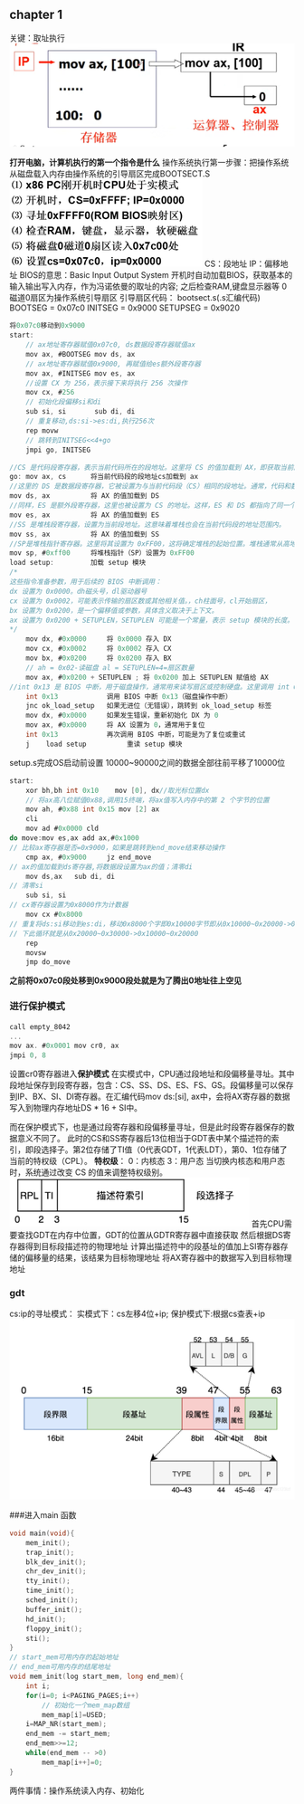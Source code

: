 ## chapter 1
关键：取址执行
![alt text](pic/ch1_1.png)

**打开电脑，计算机执行的第一个指令是什么**
操作系统执行第一步骤：把操作系统从磁盘载入内存由操作系统的引导扇区完成BOOTSECT.S
![alt text](pic/ch1_2.png)
CS：段地址 IP：偏移地址
BIOS的意思：Basic Input Output System
开机时自动加载BIOS，获取基本的输入输出写入内存，作为冯诺依曼的取址的内容;
之后检查RAM,键盘显示器等
0磁道0扇区为操作系统引导扇区
引导扇区代码：
bootsect.s(.s汇编代码)
BOOTSEG = 0x07c0
INITSEG = 0x9000
SETUPSEG = 0x9020
```c
将0x07c0移动到0x9000
start:
    // ax地址寄存器赋值0x07c0, ds数据段寄存器赋值ax
    mov ax, #BOOTSEG mov ds, ax 
    // ax地址寄存器赋值0x9000, 再赋值给es额外段寄存器
    mov ax, #INITSEG mov es, ax
    //设置 CX 为 256，表示接下来将执行 256 次操作
    mov cx, #256
    // 初始化段偏移si和di
    sub si, si       sub di, di
    // 重复移动,ds:si->es:di,执行256次
    rep movw
    // 跳转到INITSEG<<4+go
    jmpi go, INITSEG
```
```c
//CS 是代码段寄存器，表示当前代码所在的段地址。这里将 CS 的值加载到 AX，即获取当前段的地址。
go: mov ax, cs      将当前代码段的段地址cs加载到 ax
//这里的 DS 是数据段寄存器，它被设置为与当前代码段（CS）相同的段地址。通常，代码和数据是分开存放的，但在某些程序中，数据段也可能与代码段相同。
mov ds, ax          将 AX 的值加载到 DS
//同样，ES 是额外段寄存器，这里也被设置为 CS 的地址。这样，ES 和 DS 都指向了同一个段（当前代码段）。
mov es, ax          将 AX 的值加载到 ES
//SS 是堆栈段寄存器，设置为当前段地址。这意味着堆栈也会在当前代码段的地址范围内。
mov ss, ax          将 AX 的值加载到 SS
//SP是堆栈指针寄存器。这里将其设置为 0xFF00，这将确定堆栈的起始位置。堆栈通常从高地址向低地址增长，所以设置为 0xFF00 是一个常见的堆栈初始化方法。
mov sp, #0xff00     将堆栈指针（SP）设置为 0xFF00
load setup:         加载 setup 模块
/*
这些指令准备参数，用于后续的 BIOS 中断调用：
dx 设置为 0x0000。dh磁头号，dl驱动器号
cx 设置为 0x0002，可能表示传输的扇区数或其他相关值。，ch柱面号，cl开始扇区，
bx 设置为 0x0200，是一个偏移值或参数，具体含义取决于上下文。
ax 设置为 0x0200 + SETUPLEN，SETUPLEN 可能是一个常量，表示 setup 模块的长度。
*/
    mov dx, #0x0000     将 0x0000 存入 DX
    mov cx, #0x0002     将 0x0002 存入 CX
    mov bx, #0x0200     将 0x0200 存入 BX
    // ah = 0x02-读磁盘 al = SETUPLEN=4=扇区数量
    mov ax, #0x0200 + SETUPLEN ; 将 0x0200 加上 SETUPLEN 赋值给 AX
//int 0x13 是 BIOS 中断，用于磁盘操作，通常用来读写扇区或控制硬盘。这里调用 int 0x13 可能是为了读取 setup 模块或加载启动代码。
    int 0x13            调用 BIOS 中断 0x13（磁盘操作中断）
    jnc ok_load_setup   如果无进位（无错误），跳转到 ok_load_setup 标签
    mov dx, #0x0000     如果发生错误，重新初始化 DX 为 0
    mov ax, #0x0000     将 AX 设置为 0，通常用于复位
    int 0x13            再次调用 BIOS 中断，可能是为了复位或重试
    j    load setup          重读 setup 模块
```

setup.s完成OS启动前设置
10000~90000之间的数据全部往前平移了10000位
```c
start: 
    xor bh,bh int 0x10    mov [0], dx//取光标位置dx
    // 将ax高八位赋值0x88,调用15终端，将ax值写入内存中的第 2 个字节的位置
    mov ah, #0x88 int 0x15 mov [2] ax
    cli
    mov ad #0x0000 cld
do move:mov es,ax add ax,#0x1000
// 比较ax寄存器是否=0x9000，如果是跳转到end_move结束移动操作
    cmp ax, #0x9000     jz end_move
// ax的值加载到ds寄存器,将数据段设置为ax的值；清零di
    mov ds,ax   sub di, di
// 清零si
    sub si, si
// cx寄存器设置为0x8000作为计数器
    mov cx #0x8000
// 重复将ds:si移动到es:di，移动0x8000个字即0x10000字节即从0x10000~0x20000->0x00000~0x10000
// 下此循环就是从0x20000~0x30000->0x10000~0x20000
    rep 
    movsw
    jmp do_move
```
**之前将0x07c0段处移到0x9000段处就是为了腾出0地址往上空见**

### 进行保护模式
```c
call empty_8042
...
mov ax. #0x0001 mov cr0, ax
jmpi 0, 8
```
设置cr0寄存器进入**保护模式**
在实模式中，CPU通过段地址和段偏移量寻址。其中段地址保存到段寄存器，包含：CS、SS、DS、ES、FS、GS。段偏移量可以保存到IP、BX、SI、DI寄存器。在汇编代码mov ds:[si], ax中，会将AX寄存器的数据写入到物理内存地址DS * 16 + SI中。

而在保护模式下，也是通过段寄存器和段偏移量寻址，但是此时段寄存器保存的数据意义不同了。
此时的CS和SS寄存器后13位相当于GDT表中某个描述符的索引，即段选择子。第2位存储了TI值（0代表GDT，1代表LDT），第0、1位存储了当前的特权级（CPL）。
**特权级**：
0：内核态
3：用户态
当切换内核态和用户态时，系统通过改变 CS 的值来调整特权级别。
![段选择子](pic/ch1_3.png)
首先CPU需要查找GDT在内存中位置，GDT的位置从GDTR寄存器中直接获取
然后根据DS寄存器得到目标段描述符的物理地址
计算出描述符中的段基址的值加上SI寄存器存储的偏移量的结果，该结果为目标物理地址
将AX寄存器中的数据写入到目标物理地址
### gdt
cs:ip的寻址模式：
实模式下：cs左移4位+ip;
保护模式下:根据cs查表+ip
![gdt表](pic/ch1_4.png)

###进入main 函数
```c
void main(void){
    mem_init();
    trap_init();
    blk_dev_init();
    chr_dev_init();
    tty_init();
    time_init();
    sched_init();
    buffer_init();
    hd_init();
    floppy_init();
    sti();
}
// start_mem可用内存的起始地址
// end_mem可用内存的结尾地址
void mem_init(log start_mem, long end_mem){
    int i;
    for(i=0; i<PAGING_PAGES;i++)
        // 初始化一个mem_map数组
        mem_map[i]=USED;
    i=MAP_NR(start_mem);
    end_mem -= start_mem;
    end_mem>>=12;
    while(end_mem -- >0)
        mem_map[i++]=0;
}
```

两件事情：操作系统读入内存、初始化